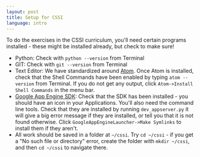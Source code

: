 ```yaml
---
layout: post
title: Setup for CSSI
language: intro
---
```


To do the exercises in the CSSI curriculum, you'll need certain programs installed - these might be installed already, but check to make sure!

+ Python: Check with `python --version` from Terminal
+ GIT: Check with `git --version` from Terminal
+ Text Editor: We have standardized around [Atom](https://atom.io/). Once Atom is installed, check that the Shell Commands have been enabled by typing `atom --version` from Terminal. If you do not get any output, click `Atom->Install Shell Commands` in the menu bar.
+ [Google App Engine SDK](https://cloud.google.com/appengine/downloads?hl=en): Check that the SDK has been installed - you should have an icon in your Applications. You'll also need the command line tools. Check that they are installed by running `dev_appserver.py` it will give a big error message if they are installed, or tell you that it is not found otherwise. Click `GoogleAppEngineLauncher->Make Symlinks` to install them if they aren't.
+ All work should be saved in a folder at `~/cssi`. Try `cd ~/cssi` - if you get a "No such file or directory" error, create the folder with `mkdir ~/cssi`, and then `cd ~/cssi` to navigate there.

